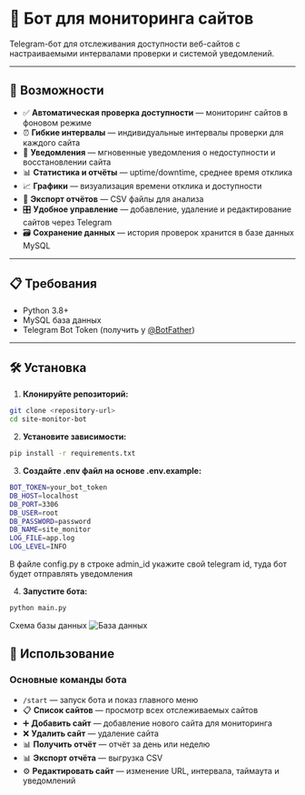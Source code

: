 # 🤖 Бот для мониторинга сайтов

Telegram-бот для отслеживания доступности веб-сайтов с настраиваемыми интервалами проверки и системой уведомлений.

---

## 🚀 Возможности

- ✅ **Автоматическая проверка доступности** — мониторинг сайтов в фоновом режиме
- ⏰ **Гибкие интервалы** — индивидуальные интервалы проверки для каждого сайта
- 🔔 **Уведомления** — мгновенные уведомления о недоступности и восстановлении сайта
- 📊 **Статистика и отчёты** — uptime/downtime, среднее время отклика
- 📈 **Графики** — визуализация времени отклика и доступности
- 💾 **Экспорт отчётов** — CSV файлы для анализа
- 🎛️ **Удобное управление** — добавление, удаление и редактирование сайтов через Telegram
- 🗃️ **Сохранение данных** — история проверок хранится в базе данных MySQL

---

## 📋 Требования

- Python 3.8+
- MySQL база данных
- Telegram Bot Token (получить у [@BotFather](https://t.me/BotFather))

---

## 🛠️ Установка

1. **Клонируйте репозиторий:**
```bash
git clone <repository-url>
cd site-monitor-bot
```
2. **Установите зависимости:**
```bash
pip install -r requirements.txt
```

3. **Создайте .env файл на основе .env.example:**
```bash
BOT_TOKEN=your_bot_token
DB_HOST=localhost
DB_PORT=3306
DB_USER=root
DB_PASSWORD=password
DB_NAME=site_monitor
LOG_FILE=app.log
LOG_LEVEL=INFO
```

В файле config.py в строке admin_id укажите свой telegram id, туда бот будет отправлять уведомления

4. **Запустите бота:**
```bash
python main.py
```
Схема базы данных
![База данных](.images/db.png)
## 📱 Использование

### Основные команды бота

- `/start` — запуск бота и показ главного меню
- 📋 **Список сайтов** — просмотр всех отслеживаемых сайтов
- ➕ **Добавить сайт** — добавление нового сайта для мониторинга
- ❌ **Удалить сайт** — удаление сайта
- 📊 **Получить отчёт** — отчёт за день или неделю
- 📊 **Экспорт отчёта** — выгрузка CSV
- ⚙️ **Редактировать сайт** — изменение URL, интервала, таймаута и уведомлений


